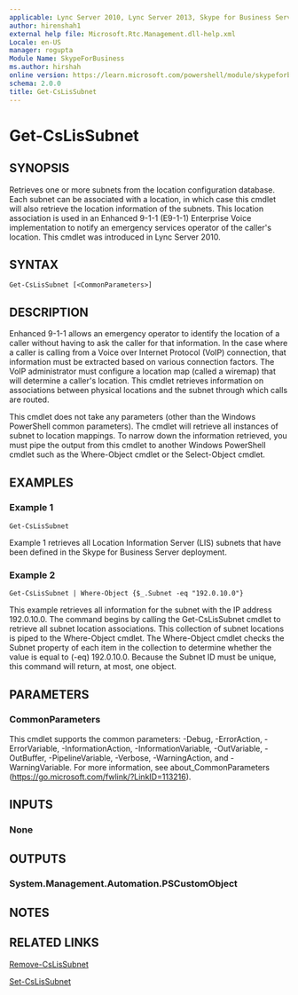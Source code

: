```yaml
---
applicable: Lync Server 2010, Lync Server 2013, Skype for Business Server 2015, Skype for Business Server 2019
author: hirenshah1
external help file: Microsoft.Rtc.Management.dll-help.xml
Locale: en-US
manager: rogupta
Module Name: SkypeForBusiness
ms.author: hirshah
online version: https://learn.microsoft.com/powershell/module/skypeforbusiness/get-cslissubnet
schema: 2.0.0
title: Get-CsLisSubnet
---
```


# Get-CsLisSubnet

## SYNOPSIS
Retrieves one or more subnets from the location configuration database.
Each subnet can be associated with a location, in which case this cmdlet will also retrieve the location information of the subnets.
This location association is used in an Enhanced 9-1-1 (E9-1-1) Enterprise Voice implementation to notify an emergency services operator of the caller's location.
This cmdlet was introduced in Lync Server 2010.


## SYNTAX

```
Get-CsLisSubnet [<CommonParameters>]
```

## DESCRIPTION
Enhanced 9-1-1 allows an emergency operator to identify the location of a caller without having to ask the caller for that information.
In the case where a caller is calling from a Voice over Internet Protocol (VoIP) connection, that information must be extracted based on various connection factors.
The VoIP administrator must configure a location map (called a wiremap) that will determine a caller's location.
This cmdlet retrieves information on associations between physical locations and the subnet through which calls are routed.

This cmdlet does not take any parameters (other than the Windows PowerShell common parameters).
The cmdlet will retrieve all instances of subnet to location mappings.
To narrow down the information retrieved, you must pipe the output from this cmdlet to another Windows PowerShell cmdlet such as the Where-Object cmdlet or the Select-Object cmdlet.


## EXAMPLES

### Example 1
```
Get-CsLisSubnet
```

Example 1 retrieves all Location Information Server (LIS) subnets that have been defined in the Skype for Business Server deployment.

### Example 2
```
Get-CsLisSubnet | Where-Object {$_.Subnet -eq "192.0.10.0"}
```

This example retrieves all information for the subnet with the IP address 192.0.10.0.
The command begins by calling the Get-CsLisSubnet cmdlet to retrieve all subnet location associations.
This collection of subnet locations is piped to the Where-Object cmdlet.
The Where-Object cmdlet checks the Subnet property of each item in the collection to determine whether the value is equal to (-eq) 192.0.10.0.
Because the Subnet ID must be unique, this command will return, at most, one object.


## PARAMETERS

### CommonParameters
This cmdlet supports the common parameters: -Debug, -ErrorAction, -ErrorVariable, -InformationAction, -InformationVariable, -OutVariable, -OutBuffer, -PipelineVariable, -Verbose, -WarningAction, and -WarningVariable. For more information, see about_CommonParameters (https://go.microsoft.com/fwlink/?LinkID=113216).

## INPUTS

### None


## OUTPUTS

### System.Management.Automation.PSCustomObject


## NOTES


## RELATED LINKS

[Remove-CsLisSubnet](Remove-CsLisSubnet.md)

[Set-CsLisSubnet](Set-CsLisSubnet.md)
